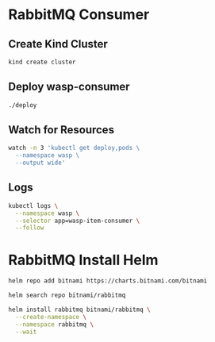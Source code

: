 # RabbitMQ Consumer

## Create Kind Cluster

```bash
kind create cluster
```

## Deploy wasp-consumer

```bash
./deploy
```

## Watch for Resources

```bash
watch -n 3 'kubectl get deploy,pods \
  --namespace wasp \
  --output wide'
```

## Logs

```bash
kubectl logs \
  --namespace wasp \
  --selector app=wasp-item-consumer \
  --follow
```

# RabbitMQ Install Helm

```bash
helm repo add bitnami https://charts.bitnami.com/bitnami

helm search repo bitnami/rabbitmq

helm install rabbitmq bitnami/rabbitmq \
  --create-namespace \
  --namespace rabbitmq \
  --wait
```
